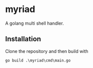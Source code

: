 # myriad

A golang multi shell handler.

## Installation
Clone the repository and then build with
```
go build .\myriad\cmd\main.go
```
